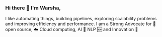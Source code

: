 ### Hi there 👋 I'm Warsha,
I like automating things, building pipelines, exploring scalability problems and improving efficiency and performance. I am a Strong Advocate for 📜 open source, ☁️ Cloud computing, AI 🚀 NLP 🆕 and Innovation 🤖

<!--
**warsha10/warsha10** is a ✨ _special_ ✨ repository because its `README.md` (this file) appears on your GitHub profile.

Here are some ideas to get you started:

- 🔭 I’m currently working on ...
- 🌱 I’m interested in all things data:  Data Science and Engineering, AI, Machine Learning, NLP, Deep Learning and Computer Vision
- 👯 I’m looking to collaborate on 
- 🤔 I’m looking for help with ...
- 💬 Ask me about ...
- 📫 How to reach me: ...
- 😄 Pronouns: ...
- ⚡ Fun fact:  I strongly believe in the Chaos theory: Even in unpredictable environments with seemingly random oddities and irregularities lies a predictable & sensible pattern not seen initially.
-->
